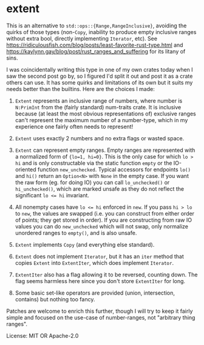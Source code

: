 # extent

This is an alternative to `std::ops::{Range,RangeInclusive}`, avoiding the
quirks of those types (non-`Copy`, inability to produce empty inclusive
ranges without extra bool, directly implementing `Iterator`, etc). See
https://ridiculousfish.com/blog/posts/least-favorite-rust-type.html and
https://kaylynn.gay/blog/post/rust_ranges_and_suffering for its litany of
sins.

I was coincidentally writing this type in one of my own crates today when I
saw the second post go by, so I figured I'd split it out and post it as a
crate others can use. It has some quirks and limitations of its own but it
suits my needs better than the builtins. Here are the choices I made:

  1. `Extent` represents an inclusive range of numbers, where number is
     `N:PrimInt` from the (fairly standard) num-traits crate. It is
     inclusive because (at least the most obvious representations of)
     exclusive ranges can't represent the maximum number of a number-type,
     which in my experience one fairly often needs to represent!

  2. `Extent` uses exactly 2 numbers and no extra flags or wasted space.

  3. `Extent` can represent empty ranges. Empty ranges are represented with
     a normalized form of `{lo=1, hi=0}`. This is the only case for which
     `lo > hi` and is only constructable via the static function `empty` or
     the IO-oriented function `new_unchecked`. Typical accessors for
     endpoints `lo()` and `hi()` return an `Option<N>` with `None` in the
     empty case. If you want the raw form (eg. for doing IO) you can call
     `lo_unchecked()` or `hi_unchecked()`, which are marked unsafe as they
     do not reflect the significant `lo <= hi` invariant.

  4. All nonempty cases have `lo <= hi` enforced in `new`. If you pass `hi >
     lo` to `new`, the values are swapped (i.e. you can construct from
     either order of points; they get stored in order). If you are
     constructing from raw IO values you can do `new_unchecked` which will
     not swap, only normalize unordered ranges to `empty()`, and is also
     unsafe.

  5. `Extent` implements `Copy` (and everything else standard).

  6. `Extent` does not implement `Iterator`, but it has an `iter` method
     that copies `Extent` into `ExtentIter`, which does implement
     `Iterator`.

  7. `ExtentIter` also has a flag allowing it to be reversed, counting down.
     The flag seems harmless here since you don't store `ExtentIter` for
     long.

  8. Some basic set-like operators are provided (union, intersection,
     contains) but nothing too fancy.

Patches are welcome to enrich this further, though I will try to keep it
fairly simple and focused on the use-case of number-ranges, not "arbitrary
thing ranges".

License: MIT OR Apache-2.0
